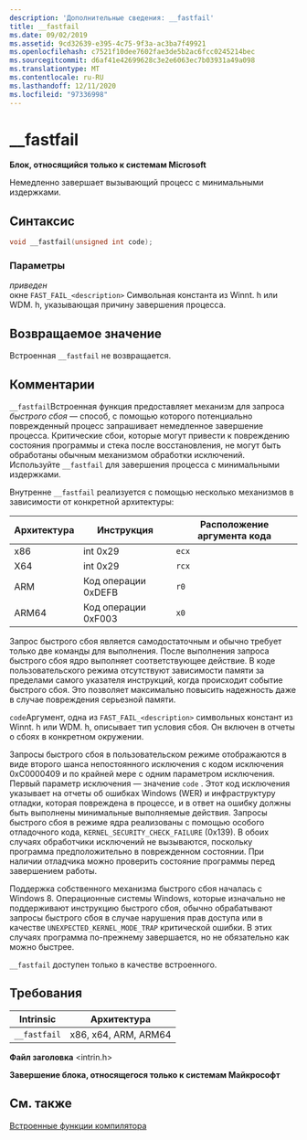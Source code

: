 ```yaml
---
description: 'Дополнительные сведения: __fastfail'
title: __fastfail
ms.date: 09/02/2019
ms.assetid: 9cd32639-e395-4c75-9f3a-ac3ba7f49921
ms.openlocfilehash: c7521f10dee7602fae3de5b2ac6fcc0245214bec
ms.sourcegitcommit: d6af41e42699628c3e2e6063ec7b03931a49a098
ms.translationtype: MT
ms.contentlocale: ru-RU
ms.lasthandoff: 12/11/2020
ms.locfileid: "97336998"
---
```

# <a name="__fastfail"></a>__fastfail

**Блок, относящийся только к системам Microsoft**

Немедленно завершает вызывающий процесс с минимальными издержками.

## <a name="syntax"></a>Синтаксис

```C
void __fastfail(unsigned int code);
```

### <a name="parameters"></a>Параметры

*приведен*\
окне `FAST_FAIL_<description>` Символьная константа из Winnt. h или WDM. h, указывающая причину завершения процесса.

## <a name="return-value"></a>Возвращаемое значение

Встроенная `__fastfail` не возвращается.

## <a name="remarks"></a>Комментарии

`__fastfail`Встроенная функция предоставляет механизм для запроса *быстрого сбоя* — способ, с помощью которого потенциально поврежденный процесс запрашивает немедленное завершение процесса. Критические сбои, которые могут привести к повреждению состояния программы и стека после восстановления, не могут быть обработаны обычным механизмом обработки исключений. Используйте `__fastfail` для завершения процесса с минимальными издержками.

Внутренне `__fastfail` реализуется с помощью несколько механизмов в зависимости от конкретной архитектуры:

|Архитектура|Инструкция|Расположение аргумента кода|
|------------------|-----------------|-------------------------------|
|x86|int 0x29|`ecx`|
|X64|int 0x29|`rcx`|
|ARM|Код операции 0xDEFB|`r0`|
|ARM64|Код операции 0xF003|`x0`|

Запрос быстрого сбоя является самодостаточным и обычно требует только две команды для выполнения. После выполнения запроса быстрого сбоя ядро выполняет соответствующее действие. В коде пользовательского режима отсутствуют зависимости памяти за пределами самого указателя инструкций, когда происходит событие быстрого сбоя. Это позволяет максимально повысить надежность даже в случае повреждения серьезной памяти.

`code`Аргумент, одна из `FAST_FAIL_<description>` символьных констант из Winnt. h или WDM. h, описывает тип условия сбоя. Он включен в отчеты о сбоях в конкретном окружении.

Запросы быстрого сбоя в пользовательском режиме отображаются в виде второго шанса непостоянного исключения с кодом исключения 0xC0000409 и по крайней мере с одним параметром исключения. Первый параметр исключения — значение `code` . Этот код исключения указывает на отчеты об ошибках Windows (WER) и инфраструктуру отладки, которая повреждена в процессе, и в ответ на ошибку должны быть выполнены минимальные выполняемые действия. Запросы быстрого сбоя в режиме ядра реализованы с помощью особого отладочного кода, `KERNEL_SECURITY_CHECK_FAILURE` (0x139). В обоих случаях обработчики исключений не вызываются, поскольку программа предположительно в поврежденном состоянии. При наличии отладчика можно проверить состояние программы перед завершением работы.

Поддержка собственного механизма быстрого сбоя началась с Windows 8. Операционные системы Windows, которые изначально не поддерживают инструкцию быстрого сбоя, обычно обрабатывают запросы быстрого сбоя в случае нарушения прав доступа или в качестве `UNEXPECTED_KERNEL_MODE_TRAP` критической ошибки. В этих случаях программа по-прежнему завершается, но не обязательно как можно быстрее.

`__fastfail` доступен только в качестве встроенного.

## <a name="requirements"></a>Требования

|Intrinsic|Архитектура|
|---------------|------------------|
|`__fastfail`|x86, x64, ARM, ARM64|

**Файл заголовка** \<intrin.h>

**Завершение блока, относящегося только к системам Майкрософт**

## <a name="see-also"></a>См. также

[Встроенные функции компилятора](../intrinsics/compiler-intrinsics.md)
